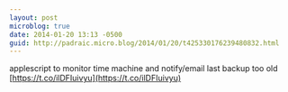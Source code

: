 ```yaml
---
layout: post
microblog: true
date: 2014-01-20 13:13 -0500
guid: http://padraic.micro.blog/2014/01/20/t425330176239480832.html
---
```

applescript to monitor time machine and notify/email last backup too old [https://t.co/ilDFIuivyu](https://t.co/ilDFIuivyu)
